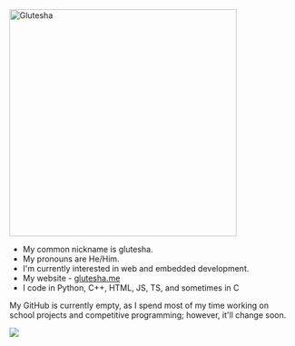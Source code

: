 <img src="https://glutesha.me/assets/logo-BYbftR7g.png" alt="Glutesha" width="400"/> 

- My common nickname is glutesha.
- My pronouns are He/Him.
- I'm currently interested in web and embedded development.
- My website - [glutesha.me](https://glutesha.me)
- I code in Python, C++, HTML, JS, TS, and sometimes in C

My GitHub is currently empty, as I spend most of my time working on school projects and competitive programming; however, it'll change soon.

<img src="https://github-readme-stats.hackclub.dev/api/wakatime?username=3879&api_domain=hackatime.hackclub.com&theme=blue_navy&custom_title=Hackatime+Stats&layout=compact&cache_seconds=0&langs_count=8"/>
